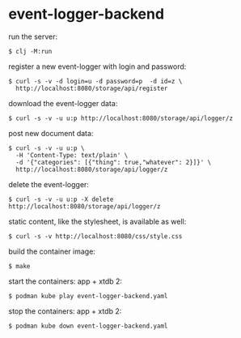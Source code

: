 # event-logger-backend

run the server:
```
$ clj -M:run
```

register a new event-logger with login and password:
```
$ curl -s -v -d login=u -d password=p  -d id=z \
  http://localhost:8080/storage/api/register
```

download the event-logger data:
```
$ curl -s -v -u u:p http://localhost:8080/storage/api/logger/z
```

post new document data:
```
$ curl -s -v -u u:p \
  -H 'Content-Type: text/plain' \
  -d '{"categories": [{"thing": true,"whatever": 2}]}' \
  http://localhost:8080/storage/api/logger/z
```

delete the event-logger:
```
$ curl -s -v -u u:p -X delete http://localhost:8080/storage/api/logger/z
```

static content, like the stylesheet, is available as well:
```
$ curl -s -v http://localhost:8080/css/style.css
```

build the container image:
```
$ make
```

start the containers: app + xtdb 2:
```
$ podman kube play event-logger-backend.yaml
```

stop the containers: app + xtdb 2:
```
$ podman kube down event-logger-backend.yaml
```
